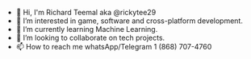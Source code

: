 - 👋 Hi, I'm Richard Teemal aka @rickytee29
- 👀 I’m interested in game, software and cross-platform development.
- 🌱 I’m currently learning Machine Learning.
- 💞️ I’m looking to collaborate on tech projects.
- 📫 How to reach me whatsApp/Telegram 1 (868) 707-4760
